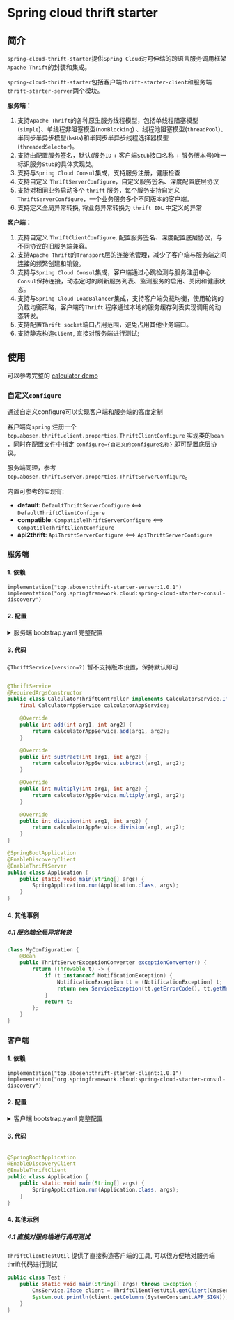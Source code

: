 # Spring cloud thrift starter

## 简介

`spring-cloud-thrift-starter`提供`Spring Cloud`对可伸缩的跨语言服务调用框架`Apache Thrift`的封装和集成。

`spring-cloud-thrift-starter`包括客户端`thrift-starter-client`和服务端`thrift-starter-server`两个模块。

**服务端：**

1. 支持`Apache Thrift`的各种原生服务线程模型，包括单线程阻塞模型(`simple`)、单线程非阻塞模型(`nonBlocking`)
   、线程池阻塞模型(`threadPool`)、半同步半异步模型(`hsHa`)和半同步半异步线程选择器模型(`threadedSelector`)。
2. 支持由配置服务签名，默认(服务`ID` + 客户端`Stub`接口名称 + 服务版本号)唯一标识服务`Stub`的具体实现类。
3. 支持与`Spring Cloud Consul`集成，支持服务注册，健康检查
4. 支持自定义 `ThriftServerConfigure`，自定义服务签名、深度配置底层协议
5. 支持对相同业务启动多个 `thrift` 服务，每个服务支持自定义 `ThriftServerConfigure`，一个业务服务多个不同版本的客户端。
6. 支持定义全局异常转换, 将业务异常转换为 `thrift IDL` 中定义的异常

**客户端：**

1. 支持自定义 `ThriftClientConfigure`, 配置服务签名、深度配置底层协议，与不同协议的旧服务端兼容。
2. 支持`Apache Thrift`的`Transport`层的连接池管理，减少了客户端与服务端之间连接的频繁创建和销毁。
3. 支持与`Spring Cloud Consul`集成，客户端通过心跳检测与服务注册中心`Consul`保持连接，动态定时的刷新服务列表、监测服务的启用、关闭和健康状态。
4. 支持与`Spring Cloud LoadBalancer`集成，支持客户端负载均衡，使用轮询的负载均衡策略，客户端的`Thrift`
   程序通过本地的服务缓存列表实现调用的动态转发。
5. 支持配置`Thrift socket`端口占用范围，避免占用其他业务端口。
6. 支持静态构造`Client`, 直接对服务端进行测试;

## 使用

可以参考完整的 [calculator demo](thrift-starter-demo/calculator)

### 自定义`configure`

通过自定义configure可以实现客户端和服务端的高度定制

客户端向`spring` 注册一个 `top.abosen.thrift.client.properties.ThriftClientConfigure` 实现类的`bean`
，同时在配置文件中指定 `configure={自定义的configure名称}` 即可配置底层协议。

服务端同理，参考`top.abosen.thrift.server.properties.ThriftServerConfigure`。

内置可参考的实现有:

* **default**:  `DefaultThriftServerConfigure` <==> `DefaultThriftClientConfigure`
* **compatible**: `CompatibleThriftServerConfigure` <==>  `CompatibleThriftClientConfigure`
* **api2thrift**: `ApiThriftServerConfigure` <==>  `ApiThriftServerConfigure`

### 服务端

#### 1. 依赖

```
implementation("top.abosen:thrift-starter-server:1.0.1")
implementation("org.springframework.cloud:spring-cloud-starter-consul-discovery")
```

#### 2. 配置

<details>
<summary>服务端 bootstrap.yaml 完整配置</summary>

参考 `top.abosen.thrift.server.properties.ThriftServerProperties`

```yaml
spring:
  application:
    name: calculator-thrift-pure-server
  cloud:
    consul:
      host: "${CONSUL_HOST:localhost}"
      port: "${CONSUL_PORT:8500}"
      discovery:
        enabled: true
        register: false
        register-health-check: false
        query-passing: true
    thrift:
      server:
        services:
          # 服务注册名称，必填
          - service-name: calculator-thrift-server
            # 服务端模式，可选，默认 threaded_selector
            service-mode: threaded_selector
            # 服务端端口，必填
            service-port: 8081
            # 任务队列大小，可选，默认1000
            queue-size: 1000
            # 最大数据包大小, 可选, bytes,默认1M=1024*1024=1048576
            max-read-buffer-bytes: 1048576
            # 服务配置，可选，默认default。 通过实现 `ThriftServerConfigure`接口进行自定义配置，内置default/compatible
            configure: default
            discovery:
              #是否进行服务注册，可选，默认false
              register: true#
              # 是否进行健康检查，可选，默认true
              health-check: true
              # 注册时候使用的地址是ip/host，可选，默认true
              prefer-ip-address: true
              # 注册使用的实例id，必填
              instance-id: ${spring.cloud.thrift.server.services[0].service-name}:${spring.cloud.client.ip-address}:${spring.cloud.thrift.server.services[0].service-port}
              # 注册的tag，可选
              tags:
                - calculator
                - thrift
            # 服务模式相关配置，可选[simple,non-blocking,thread-pool,hs-ha,threaded-selector]，与service-mode对应
            threaded-selector:
              min-worker-threads: 5
              max-worker-threads: 20
              keep-alive-time: 200
            # 对相同业务启动多个thrift服务  
          - service-name: calculator-thrift-server-compatible
            service-mode: thread_pool
            # 不同的服务端口
            service-port: 8082
            queue-size: 1000
            # 服务配置为内置的兼容模式，参考 `CompatibleThriftServerConfigure` 
            configure: compatible
            discovery:
              register: true
              health-check: true
              prefer-ip-address: true
              instance-id: ${spring.cloud.thrift.server.services[1].service-name}:${spring.cloud.client.ip-address}:${spring.cloud.thrift.server.services[1].service-port}
              tags:
                - calculator
                - thrift
            thread-pool:
              min-worker-threads: 5
              max-worker-threads: 20
              keep-alive-time: 200
```

</details>

#### 3. 代码

`@ThriftService(version=?)` 暂不支持版本设置，保持默认即可

```java

@ThriftService
@RequiredArgsConstructor
public class CalculatorThriftController implements CalculatorService.Iface {
    final CalculatorAppService calculatorAppService;

    @Override
    public int add(int arg1, int arg2) {
        return calculatorAppService.add(arg1, arg2);
    }

    @Override
    public int subtract(int arg1, int arg2) {
        return calculatorAppService.subtract(arg1, arg2);
    }

    @Override
    public int multiply(int arg1, int arg2) {
        return calculatorAppService.multiply(arg1, arg2);
    }

    @Override
    public int division(int arg1, int arg2) {
        return calculatorAppService.division(arg1, arg2);
    }
}

@SpringBootApplication
@EnableDiscoveryClient
@EnableThriftServer
public class Application {
    public static void main(String[] args) {
        SpringApplication.run(Application.class, args);
    }
}
```

#### 4. 其他事例

##### 4.1 服务端全局异常转换

```java
class MyConfiguration {
    @Bean
    public ThriftServerExceptionConverter exceptionConverter() {
        return (Throwable t) -> {
            if (t instanceof NotificationException) {
                NotificationException tt = (NotificationException) t;
                return new ServiceException(tt.getErrorCode(), tt.getMessage());
            }
            return t;
        };
    }
}
```

### 客户端

#### 1. 依赖

```
implementation("top.abosen:thrift-starter-client:1.0.1")
implementation("org.springframework.cloud:spring-cloud-starter-consul-discovery")
```

#### 2. 配置

<details>

<summary> 客户端 bootstrap.yaml 完整配置 </summary>

参考 `top.abosen.thrift.client.properties.ThriftClientProperties`

```yaml
spring:
  application:
    name: calculator-rest-client
  cloud:
    consul:
      host: "${CONSUL_HOST:localhost}"
      port: "${CONSUL_PORT:8500}"
      discovery:
        enabled: true
        register: true
        prefer-ip-address: true
        instance-id: ${spring.application.name}:${spring.cloud.client.ip-address}:${server.port}
        tags:
          - calculator
          - http
        health-check-path: /actuator/health
        register-health-check: true
        health-check-interval: 10s
        query-passing: true
    thrift:
      client:
        # 客户端端口配置
        port-selector:
          enabled: true #默认false
          min-port: 1024
          max-port: 65535
        # 客户端调用池配置，可选
        pool:
          # 负载调用重试此时
          retry-times: 3
          # socket 超时配置
          connect-timeout: 10000
          # 池化配置
          pool-max-total-per-key: 60
          pool-max-idle-per-key: 40
          pool-min-idle-per-key: 3
          pool-max-wait: 180000
          test-on-create: true
          test-on-borrow: true
          test-on-return: true
          is-test-while-idle: true
        services:
          # 服务名称 
          - service-name: calculator-thrift-server
            # 客户端配置，可选，默认default。 通过实现 `ThriftClientConfigure`接口进行自定义配置，内置default/compatible
            configure: default
            # 服务端模式，默认 threaded_selector
            service-mode: threaded_selector
            # 扫描的iface包路径，多个使用,分割
            package-to-scan: top.abosen.thrift.demo.calculator
            # 多个服务配置
          - service-name: other-server
            package-to-scan: other.server
            # 访问兼容模式的服务端
            configure: compatible
```

</details>

#### 3. 代码

```java

@SpringBootApplication
@EnableDiscoveryClient
@EnableThriftClient
public class Application {
    public static void main(String[] args) {
        SpringApplication.run(Application.class, args);
    }
}
```

#### 4. 其他示例

##### 4.1 直接对服务端进行调用测试

`ThriftClientTestUtil` 提供了直接构造客户端的工具, 可以很方便地对服务端thrift代码进行测试

```java
public class Test {
    public static void main(String[] args) throws Exception {
        CmsService.Iface client = ThriftClientTestUtil.getClient(CmsService.class, "cms-api-thrift", "192.168.7.130", 8303);
        System.out.println(client.getColumns(SystemConstant.APP_SIGN));
    }
}
```

